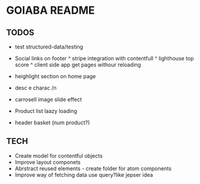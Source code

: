 # GOIABA README

## TODOS

* test structured-data/testing

* Social links on footer
^ stripe integration with contentfull
^ lighthouse top score
^ client side app get pages withour reloading

* heighlight section on home page
* desc e charac /n
* carrosell image slide effect
* Product list laazy loading
* header basket (num product?)

## TECH

* Create model for contentful objects
* Improve layout componets
* Abrstract reused elements - create folder for atom components
* Improve way of fetching data use query?like jepser idea
